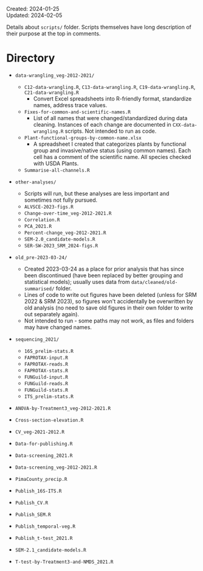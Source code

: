 Created: 2024-01-25  
Updated: 2024-02-05 
 
 Details about `scripts/` folder. Scripts themselves have long description of their purpose at the top in comments.
 
 # Directory
- `data-wrangling_veg-2012-2021/`
    - `C12-data-wrangling.R`, `C13-data-wrangling.R`, `C19-data-wrangling.R`, `C21-data-wrangling.R`
        - Convert Excel spreadsheets into R-friendly format, standardize names, address trace values.
    - `Fixes-for-common-and-scientific-names.R`
      - List of all names that were changed/standardized during data cleaning. Instances of each change are documented in `CXX-data-wrangling.R` scripts. Not intended to run as code.
    - `Plant-functional-groups-by-common-name.xlsx`
      - A spreadsheet I created that categorizes plants by functional group and invasive/native status (using common names). Each cell has a comment of the scientific name. All species checked with USDA Plants.
    - `Summarise-all-channels.R`
- `other-analyses/`
    - Scripts will run, but these analyses are less important and sometimes not fully pursued.
    - `ALVSCE-2023-figs.R`    
    - `Change-over-time_veg-2012-2021.R`
    - `Correlation.R`
    - `PCA_2021.R`
    - `Percent-change_veg-2012-2021.R`
    - `SEM-2.0_candidate-models.R`
    - `SER-SW-2023_SRM_2024-figs.R`
- `old_pre-2023-03-24/`
    - Created 2023-03-24 as a place for prior analysis that has since been discontinued (have been replaced by better grouping and statistical models); usually uses data from `data/cleaned/old-summarised/` folder.
    - Lines of code to write out figures have been deleted (unless for SRM 2022 & SRM 2023), so figures won't accidentally be overwritten by old analysis (no need to save old figures in their own folder to write out separately again).
    - Not intended to run - some paths may not work, as files and folders may have changed names.
- `sequencing_2021/`
    - `16S_prelim-stats.R`
    - `FAPROTAX-input.R`
    - `FAPROTAX-reads.R`
    - `FAPROTAX-stats.R`
    - `FUNGuild-input.R`
    - `FUNGuild-reads.R`
    - `FUNGuild-stats.R`
    - `ITS_prelim-stats.R`

- `ANOVA-by-Treatment3_veg-2012-2021.R`    
- `Cross-section-elevation.R`
- `CV_veg-2021-2012.R`
- `Data-for-publishing.R`
- `Data-screening_2021.R`
- `Data-screening_veg-2012-2021.R`
- `PimaCounty_precip.R`
- `Publish_16S-ITS.R`
- `Publish_CV.R`
- `Publish_SEM.R`
- `Publish_temporal-veg.R`
- `Publish_t-test_2021.R`
- `SEM-2.1_candidate-models.R`
- `T-test-by-Treatment3-and-NMDS_2021.R`